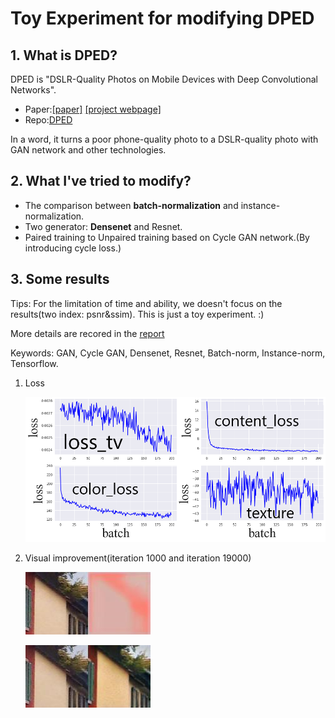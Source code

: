 # Toy Experiment for modifying DPED

## 1. What is DPED?

DPED is "DSLR-Quality Photos on Mobile Devices with Deep Convolutional Networks".

- Paper:[[paper]](https://arxiv.org/pdf/1704.02470.pdf) [[project webpage]](http://dped-photos.vision.ee.ethz.ch) 
- Repo:[DPED](https://github.com/aiff22/DPED)

In a word, it turns a poor phone-quality photo to a DSLR-quality photo with GAN network and other technologies.

## 2. What I've tried to modify?

- The comparison between **batch-normalization** and instance-normalization.
- Two generator: **Densenet** and Resnet.
- Paired training to Unpaired training based on Cycle GAN network.(By introducing cycle loss.)

## 3. Some results

Tips: For the limitation of time and ability, we doesn't focus on the results(two index: psnr&ssim). This is just a toy experiment.  :)

More details are recored in the [report](assets/report.pdf)

Keywords: GAN, Cycle GAN, Densenet, Resnet, Batch-norm, Instance-norm, Tensorflow.

1. Loss

   ![loss](https://github.com/HelloSilicat/Modification-on-DPED/blob/master/assets/1.png)

2. Visual improvement(iteration 1000 and iteration 19000)

   ![loss](https://github.com/HelloSilicat/Modification-on-DPED/blob/master/assets/2.png)

   ![loss](https://github.com/HelloSilicat/Modification-on-DPED/blob/master/assets/3.png)

